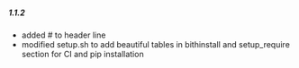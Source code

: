 ##### 1.1.2 ####
* added # to header line
* modified setup.sh to add beautiful tables in bithinstall and setup_require section for CI and pip installation
